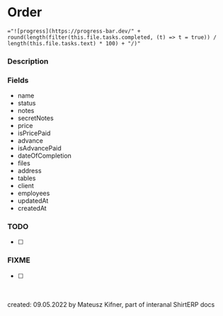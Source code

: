 # Order
`="![progress](https://progress-bar.dev/" + round(length(filter(this.file.tasks.completed, (t) => t = true)) / length(this.file.tasks.text) * 100) + "/)"`

### Description

### Fields
- name
- status
- notes
- secretNotes
- price
- isPricePaid
- advance
- isAdvancePaid
- dateOfCompletion
- files
- address
- tables
- client
- employees
- updatedAt
- createdAt

### TODO

- [ ] 

### FIXME
- [ ] 

<br/><br/>created: 09.05.2022
by Mateusz Kifner, part of interanal ShirtERP docs